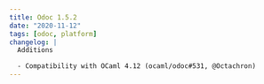 ```yaml
---
title: Odoc 1.5.2
date: "2020-11-12"
tags: [odoc, platform]
changelog: |
  Additions

  - Compatibility with OCaml 4.12 (ocaml/odoc#531, @Octachron)
---
```


